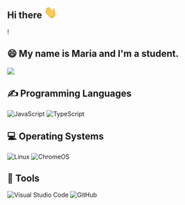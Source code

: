 ## Hi there <img  src="https://raw.githubusercontent.com/ABSphreak/ABSphreak/master/gifs/Hi.gif" width="30px"></h1>!
## 😄 My name is Maria and I'm a student.

<a href="https://myoctocat.dev/@sw-yx/octocat">
  <img align="center" src="https://user-images.githubusercontent.com/6764957/101532175-1cda1580-39cf-11eb-92fc-8466f97122fc.png" width=250 />
</a>

 ## ✍ Programming Languages

 <img alt="JavaScript" src="https://img.shields.io/badge/JavaScript-F7DF1E.svg?logo=javascript&logoColor=white">
 <img alt="TypeScript" src="https://img.shields.io/badge/-TypeScript-007ACC?style=flat-square&logo=typescript&logoColor=white" />

 ## 💻 Operating Systems
 <img src="https://img.shields.io/badge/Linux-FCC624?logo=linux&logoColor=white" alt="Linux">
 <img src="https://img.shields.io/badge/chrome%20os-3d89fc?logo=google%20chrome&logoColor=white" alt="ChromeOS">

 ## 🔧 Tools
![Visual Studio Code](https://img.shields.io/badge/Visual%20Studio%20Code-0078d7.svg?style=for-the-badge&logo=visual-studio-code&logoColor=white)
![GitHub](https://img.shields.io/badge/github-%23121011.svg?style=for-the-badge&logo=github&logoColor=white)

<!--
**Maria-Varghese/Maria-Varghese** is a ✨ _special_ ✨ repository because its `README.md` (this file) appears on your GitHub profile.

Here are some ideas to get you started:

- 🔭 I’m currently working on ...
- 🌱 I’m currently learning ...
- 👯 I’m looking to collaborate on ...
- 🤔 I’m looking for help with ...
- 💬 Ask me about ...
- 📫 How to reach me: ...
- 😄 Pronouns: ...
- ⚡ Fun fact: ...
-->
